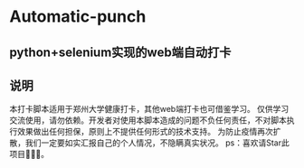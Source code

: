 # Automatic-punch
## python+selenium实现的web端自动打卡
## 说明
本打卡脚本适用于郑州大学健康打卡，其他web端打卡也可借鉴学习。
仅供学习交流使用，请勿依赖。开发者对使用本脚本造成的问题不负任何责任，不对脚本执行效果做出任何担保，原则上不提供任何形式的技术支持。
为防止疫情再次扩散，我们一定要如实汇报自己的个人情况，不隐瞒真实状况。
ps：喜欢请Star此项目🤞🤞🤞。
